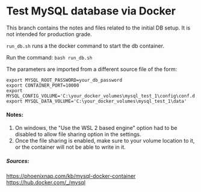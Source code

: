 # Test MySQL database via Docker
This branch contains the notes and files related to the initial DB setup.
It is not intended for production grade.

`run_db.sh` runs a the docker command to start the db container.

Run the command:
`bash run_db.sh`

The parameters are imported from a different source file of the form:

```
export MYSQL_ROOT_PASSWORD=your_db_password
export CONTAINER_PORT=10000
export MYSQL_CONFIG_VOLUME='C:\your_docker_volumes\mysql_test_1\config\conf.d'
export MYSQL_DATA_VOLUME='C:\your_docker_volumes\mysql_test_1\data'
```

#### Notes:
1. On windows, the "Use the WSL 2 based engine" option had to be disabled to allow file sharing option in the settings.
2. Once the file sharing is enabled, make sure to your volume location to it, or the container will not be able to write in it.

##### Sources:
https://phoenixnap.com/kb/mysql-docker-container
https://hub.docker.com/_/mysql